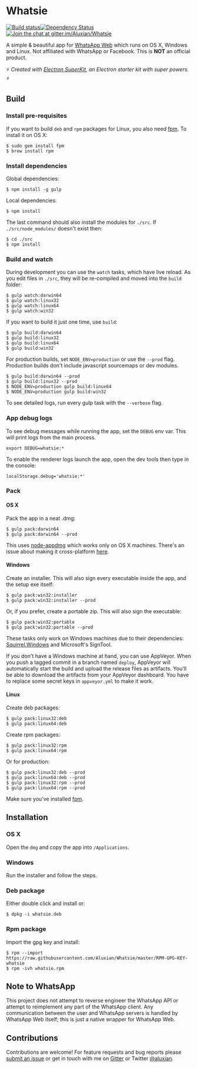 Whatsie
=======

[![Build status](https://ci.appveyor.com/api/projects/status/t9nvllbmy6h54o5t/branch/master?svg=true)](https://ci.appveyor.com/project/Aluxian/whatsie/branch/master)[![Dependency Status](https://david-dm.org/Aluxian/Whatsie/status.svg)](https://david-dm.org/Aluxian/Whatsie#info=dependencies)[![Join the chat at gitter.im/Aluxian/Whatsie](https://badges.gitter.im/Join%20Chat.svg)](https://gitter.im/Aluxian/Whatsie)

A simple & beautiful app for [WhatsApp Web](https://web.whatsapp.com/) which runs on OS X, Windows and Linux. Not affiliated with WhatsApp or Facebook. This is **NOT** an official product.

:zap: *Created with [Electron SuperKit](https://github.com/Aluxian/electron-superkit), an Electron starter kit with super powers.* :zap:

Build
-----

### Install pre-requisites

If you want to build `deb` and `rpm` packages for Linux, you also need [fpm](https://github.com/jordansissel/fpm). To install it on OS X:

```
$ sudo gem install fpm
$ brew install rpm
```

### Install dependencies

Global dependencies:

```
$ npm install -g gulp
```

Local dependencies:

```
$ npm install
```

The last command should also install the modules for `./src`. If `./src/node_modules/` doesn't exist then:

```
$ cd ./src
$ npm install
```

### Build and watch

During development you can use the `watch` tasks, which have live reload. As you edit files in `./src`, they will be re-compiled and moved into the `build` folder:

```
$ gulp watch:darwin64
$ gulp watch:linux32
$ gulp watch:linux64
$ gulp watch:win32
```

If you want to build it just one time, use `build`:

```
$ gulp build:darwin64
$ gulp build:linux32
$ gulp build:linux64
$ gulp build:win32
```

For production builds, set `NODE_ENV=production` or use the `--prod` flag. Production builds don't include javascript sourcemaps or dev modules.

```
$ gulp build:darwin64 --prod
$ gulp build:linux32 --prod
$ NODE_ENV=production gulp build:linux64
$ NODE_ENV=production gulp build:win32
```

To see detailed logs, run every gulp task with the `--verbose` flag.

### App debug logs

To see debug messages while running the app, set the `DEBUG` env var. This will print logs from the main process.

```
export DEBUG=whatsie:*
```

To enable the renderer logs launch the app, open the dev tools then type in the console:

```
localStorage.debug='whatsie:*'
```

### Pack

#### OS X

Pack the app in a neat .dmg:

```
$ gulp pack:darwin64
$ gulp pack:darwin64 --prod
```

This uses [node-appdmg](https://www.npmjs.com/package/appdmg) which works only on OS X machines. There's an issue about making it cross-platform [here](https://github.com/LinusU/node-appdmg/issues/14).

#### Windows

Create an installer. This will also sign every executable inside the app, and the setup exe itself:

```
$ gulp pack:win32:installer
$ gulp pack:win32:installer --prod
```

Or, if you prefer, create a portable zip. This will also sign the executable:

```
$ gulp pack:win32:portable
$ gulp pack:win32:portable --prod
```

These tasks only work on Windows machines due to their dependencies: [Squirrel.Windows](https://github.com/Squirrel/Squirrel.Windows) and Microsoft's SignTool.

If you don't have a Windows machine at hand, you can use AppVeyor. When you push a tagged commit in a branch named `deploy`, AppVeyor will automatically start the build and upload the release files as artifacts. You'll be able to download the artifacts from your AppVeyor dashboard. You have to replace some secret keys in `appveyor.yml` to make it work.

#### Linux

Create deb packages:

```
$ gulp pack:linux32:deb
$ gulp pack:linux64:deb
```

Create rpm packages:

```
$ gulp pack:linux32:rpm
$ gulp pack:linux64:rpm
```

Or for production:

```
$ gulp pack:linux32:deb --prod
$ gulp pack:linux64:deb --prod
$ gulp pack:linux32:rpm --prod
$ gulp pack:linux64:rpm --prod
```

Make sure you've installed [fpm](https://github.com/jordansissel/fpm).

Installation
------------

### OS X

Open the `dmg` and copy the app into `/Applications`.

### Windows

Run the installer and follow the steps.

### Deb package

Either double click and install or:

```
$ dpkg -i whatsie.deb
```

### Rpm package

Import the gpg key and install:

```
$ rpm --import https://raw.githubusercontent.com/Aluxian/Whatsie/master/RPM-GPG-KEY-whatsie
$ rpm -ivh whatsie.rpm
```

Note to WhatsApp
----------------

This project does not attempt to reverse engineer the WhatsApp API or attempt to reimplement any part of the WhatsApp client. Any communication between the user and WhatsApp servers is handled by WhatsApp Web itself; this is just a native wrapper for WhatsApp Web.

Contributions
--------------------

Contributions are welcome! For feature requests and bug reports please [submit an issue](https://github.com/Aluxian/Whatsie/issues/new?labels=bug) or get in touch with me on [Gitter](https://gitter.im/Aluxian/Whatsie) or Twitter [@aluxian](https://twitter.com/aluxian).

